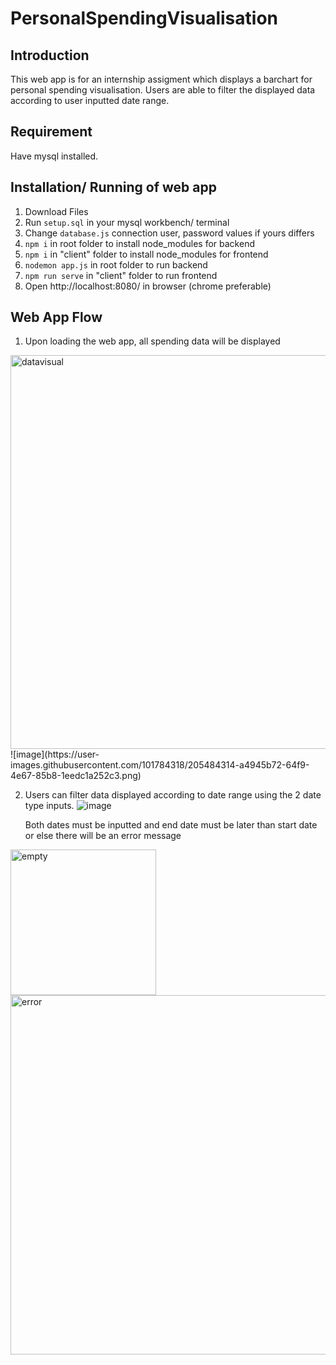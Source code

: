 # PersonalSpendingVisualisation


## Introduction
This web app is for an internship assigment which displays a barchart for personal spending visualisation. Users are able to filter the displayed data according to user inputted date range. 

## Requirement
Have mysql installed.

## Installation/ Running of web app
1) Download Files
2) Run ```setup.sql``` in your mysql workbench/ terminal
3) Change ```database.js``` connection user, password values if yours differs
4) ```npm i``` in root folder to install node_modules for backend
5) ```npm i``` in "client" folder to install node_modules for frontend
6) ```nodemon app.js``` in root folder to run backend
7) ```npm run serve``` in "client" folder to run frontend
8) Open http://localhost:8080/ in browser (chrome preferable)

## Web App Flow

1) Upon loading the web app, all spending data will be displayed
<img width="630" alt="datavisual" src="https://user-images.githubusercontent.com/101784318/205484258-91ec9340-8b41-437f-96d0-bc31c0c98d71.PNG">
![image](https://user-images.githubusercontent.com/101784318/205484314-a4945b72-64f9-4e67-85b8-1eedc1a252c3.png)

2) Users can filter data displayed according to date range using the 2 date type inputs.
![image](https://user-images.githubusercontent.com/101784318/205484279-3477a027-f30a-4cbd-b73d-2d5da4786d56.png)

   Both dates must be inputted and end date must be later than start date or else there will be an error message
<img width="233" alt="empty" src="https://user-images.githubusercontent.com/101784318/205483984-4eb6debc-0c33-4921-8330-eb2b1d5a6213.PNG">
<img width="575" alt="error" src="https://user-images.githubusercontent.com/101784318/205484008-f6429dc9-2f7d-4388-b032-9de8b4c39288.PNG">

  
